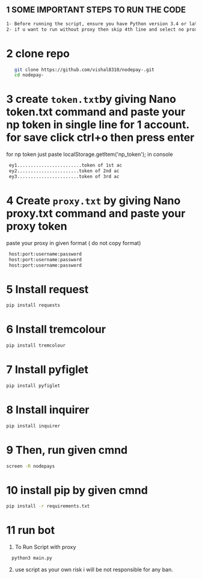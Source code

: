 ## 1 SOME IMPORTANT STEPS TO RUN THE CODE 
```sh
1- Before running the script, ensure you have Python version 3.4 or latest version installed on your machine.
2- if u want to run without proxy then skip 4th line and select no proxy at running time
```
# 2 clone repo
 ```sh
    git clone https://github.com/vishal8310/nodepay-.git 
    cd nodepay-
 ```
# 3 create `token.txt`by giving Nano token.txt command and paste your np token in single line for 1 account. for save click ctrl+o then press enter 
for np token just paste localStorage.getItem('np_token'); in console
```sh
 ey1........................token of 1st ac
 ey2.......................token of 2nd ac
 ey3.......................token of 3rd ac
 ```
# 4 Create `proxy.txt` by giving Nano proxy.txt command and paste your proxy token
 paste your proxy in given format ( do not copy format)

```sh
 host:port:username:password
 host:port:username:password
 host:port:username:password
 ```
# 5 Install request
```sh
pip install requests
```
# 6 Install tremcolour
```sh
pip install tremcolour
```
# 7 Install pyfiglet
```sh
pip install pyfiglet
```
# 8 Install inquirer
```sh
pip install inquirer
```
# 9 Then, run given cmnd
 ```sh
 screen -R nodepays
```
# 10 install pip by given cmnd
 ```sh
 pip install -r requirements.txt

 ```
# 11 run bot

 1. To Run Script with proxy

 ```sh
   python3 main.py
   ``` 
2. use script as your own risk i will be not responsible for any ban.

